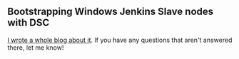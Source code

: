 ## Bootstrapping Windows Jenkins Slave nodes with DSC

[I wrote a whole blog about it](http://kevops.info/2016-12-04-bootstrap-jenkins-dsc/). If you have any questions that aren't answered there, let me know!